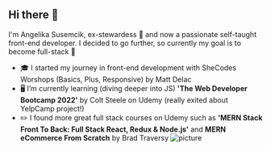 ## Hi there 👋

I'm Angelika Susemcik, ex-stewardess 🛫 and now a passionate self-taught front-end developer. 
I decided to go further, so currently my goal is to become full-stack 💪

- 🎓 I started my journey in front-end development with SheCodes Worshops (Basics, Plus, Responsive) by Matt Delac
- 🖥️ I’m currently learning (diving deeper into JS) **'The Web Developer Bootcamp 2022'** by Colt Steele on Udemy (really exited about YelpCamp project!)
- ✏️ I found more great full stack courses on Udemy such as **'MERN Stack Front To Back: Full Stack React, Redux & Node.js'** and **MERN eCommerce From Scratch** by Brad Traversy
![picture](https://user-images.githubusercontent.com/67637075/192195127-1027b0d4-d34e-40dc-9681-0e4b2a579e0c.jpg)
